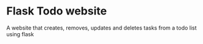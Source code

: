 # Flask Todo website

A website that creates, removes, updates and deletes tasks from a todo list using flask
